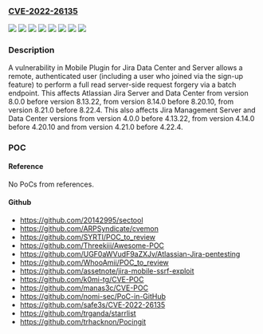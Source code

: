 ### [CVE-2022-26135](https://cve.mitre.org/cgi-bin/cvename.cgi?name=CVE-2022-26135)
![](https://img.shields.io/static/v1?label=Product&message=Jira%20Core%20Server&color=blue)
![](https://img.shields.io/static/v1?label=Product&message=Jira%20Service%20Management%20Data%20Center&color=blue)
![](https://img.shields.io/static/v1?label=Product&message=Jira%20Service%20Management%20Server&color=blue)
![](https://img.shields.io/static/v1?label=Product&message=Jira%20Software%20Data%20Center&color=blue)
![](https://img.shields.io/static/v1?label=Product&message=Jira%20Software%20Server&color=blue)
![](https://img.shields.io/static/v1?label=Version&message=%3E%3D%204.0.0%20&color=brighgreen)
![](https://img.shields.io/static/v1?label=Version&message=%3E%3D%208.0.0%20&color=brighgreen)
![](https://img.shields.io/static/v1?label=Vulnerability&message=Server-side%20Request%20Forgery&color=brighgreen)

### Description

A vulnerability in Mobile Plugin for Jira Data Center and Server allows a remote, authenticated user (including a user who joined via the sign-up feature) to perform a full read server-side request forgery via a batch endpoint. This affects Atlassian Jira Server and Data Center from version 8.0.0 before version 8.13.22, from version 8.14.0 before 8.20.10, from version 8.21.0 before 8.22.4. This also affects Jira Management Server and Data Center versions from version 4.0.0 before 4.13.22, from version 4.14.0 before 4.20.10 and from version 4.21.0 before 4.22.4.

### POC

#### Reference
No PoCs from references.

#### Github
- https://github.com/20142995/sectool
- https://github.com/ARPSyndicate/cvemon
- https://github.com/SYRTI/POC_to_review
- https://github.com/Threekiii/Awesome-POC
- https://github.com/UGF0aWVudF9aZXJv/Atlassian-Jira-pentesting
- https://github.com/WhooAmii/POC_to_review
- https://github.com/assetnote/jira-mobile-ssrf-exploit
- https://github.com/k0mi-tg/CVE-POC
- https://github.com/manas3c/CVE-POC
- https://github.com/nomi-sec/PoC-in-GitHub
- https://github.com/safe3s/CVE-2022-26135
- https://github.com/trganda/starrlist
- https://github.com/trhacknon/Pocingit

